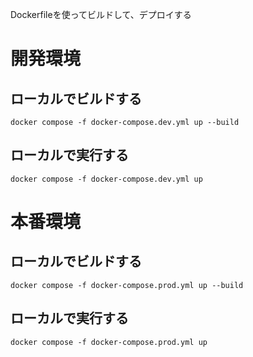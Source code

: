 Dockerfileを使ってビルドして、デプロイする

# 開発環境
## ローカルでビルドする
```
docker compose -f docker-compose.dev.yml up --build
```

## ローカルで実行する
```
docker compose -f docker-compose.dev.yml up
```


# 本番環境
## ローカルでビルドする
```
docker compose -f docker-compose.prod.yml up --build
```

## ローカルで実行する
```
docker compose -f docker-compose.prod.yml up
```
